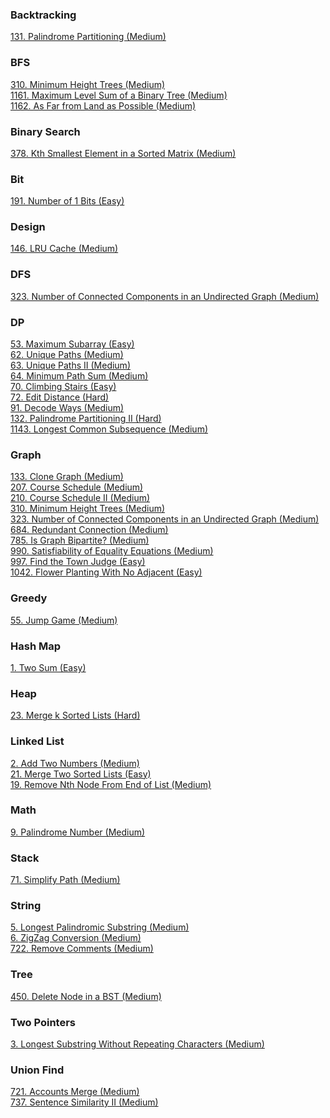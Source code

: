 ### Backtracking
[131. Palindrome Partitioning (Medium)](./101-200/131_Palindrome_Partitioning.md)

### BFS
[310. Minimum Height Trees (Medium)](./301-400/310_Minimum_Height_Trees.md)<br />
[1161. Maximum Level Sum of a Binary Tree (Medium)](./1101-1200/1161_Maximum_Level_Sum_of_a_Binary_Tree.md)<br />
[1162. As Far from Land as Possible (Medium)](./1101-1200/1162_As_Far_from_Land_as_Possible.md)

### Binary Search
[378. Kth Smallest Element in a Sorted Matrix (Medium)](./301-400/378_Kth_Smallest_Element_in_a_Sorted_Matrix.md)

### Bit
[191. Number of 1 Bits (Easy)](./101-200/191_Number_of_1_Bits.md)

### Design
[146. LRU Cache (Medium)](./101-200/146_LRU_Cache.md)

### DFS
[323. Number of Connected Components in an Undirected Graph (Medium)](301-400/323_Number_of_Connected_Components_in_an_Undirected_Graph.md)<br />

### DP
[53. Maximum Subarray (Easy)](./1-100/53_Maximum_Subarray.md)<br />
[62. Unique Paths (Medium)](./1-100/62_Unique_Paths.md)<br />
[63. Unique Paths II (Medium)](./1-100/63_Unique_Paths_II.md)<br />
[64. Minimum Path Sum (Medium)](./1-100/64_Minimum_Path_Sum.md)<br />
[70. Climbing Stairs (Easy)](./1-100/70_Climbing_Stairs.md)<br />
[72. Edit Distance (Hard)](./1-100/72_Edit_Distance.md)<br />
[91. Decode Ways (Medium)](./1-100/91_Decode_Ways.md)<br />
[132. Palindrome Partitioning II (Hard)](./101-200/132_Palindrome_Partitioning_II.md)<br />
[1143. Longest Common Subsequence (Medium)](./1101-1200/1143_Longest_Common_Subsequence.md)

### Graph
[133. Clone Graph (Medium)](./101-200/133_Clone_Graph.md)<br />
[207. Course Schedule (Medium)](./201-300/207_Course_Schedule.md)<br />
[210. Course Schedule II (Medium)](./201-300/210_Course_Schedule_II.md)<br />
[310. Minimum Height Trees (Medium)](./301-400/310_Minimum_Height_Trees.md)<br />
[323. Number of Connected Components in an Undirected Graph (Medium)](301-400/323_Number_of_Connected_Components_in_an_Undirected_Graph.md)<br />
[684. Redundant Connection (Medium)](./601-700/684_Redundant_Connection.md)<br />
[785. Is Graph Bipartite? (Medium)](./701-800/785_Is_Graph_Bipartite?.md)<br />
[990. Satisfiability of Equality Equations (Medium)](./901-1000/990_Satisfiability_of_Equality_Equations.md)<br />
[997. Find the Town Judge (Easy)](./901-1000/997_Find_the_Town_Judge.md)<br />
[1042. Flower Planting With No Adjacent (Easy)](./1001-1100/1042_Flower_Planting_With_NoAdjacent.md)

### Greedy
[55. Jump Game (Medium)](./1-100/55_Jump_Game.md)

### Hash Map
[1. Two Sum (Easy)](./1-100/1_Two_Sum.md)

### Heap
[23. Merge k Sorted Lists (Hard)](./1-100/23_Merge_k_Sorted_Lists.md)

### Linked List
[2. Add Two Numbers (Medium)](./1-100/2_Add_Two_Numbers.md)<br />
[21. Merge Two Sorted Lists (Easy)](./1-100/21_Merge_Two_Sorted_Lists.md)<br />
[19. Remove Nth Node From End of List (Medium)](./1-100/19_Remove_Nth_Node_From_End_of_List.md)

### Math
[9. Palindrome Number (Medium)](./1-100/9_Palindrome_Number.md)<br />

### Stack
[71. Simplify Path (Medium)](./1-100/71_Simplify_Path.md)

### String
[5. Longest Palindromic Substring (Medium)](./1-100/5_Longest_Palindromic_Substring.md)<br />
[6. ZigZag Conversion (Medium)](./1-100/6_ZigZag_Conversion.md)<br />
[722. Remove Comments (Medium)](./701-800/722_Remove_Comments.md)

### Tree
[450. Delete Node in a BST (Medium)](./401-500/450_Delete_Node_in_a_BST.md)

### Two Pointers
[3. Longest Substring Without Repeating Characters (Medium)](./1-100/3_Longest_Substring_Without_Repeating_Characters.md)

### Union Find
[721. Accounts Merge (Medium)](./701-800/721_Accounts_Merge.md)<br />
[737. Sentence Similarity II (Medium)](./701-800/737_Sentence_Similarity_II.md)
